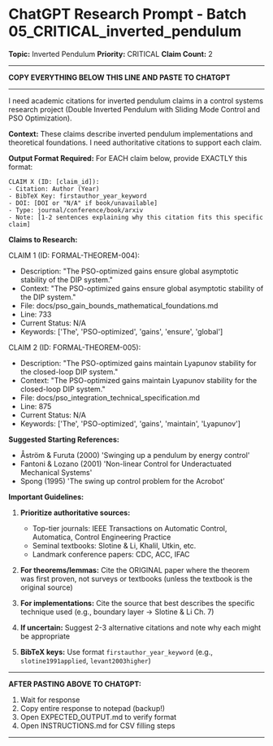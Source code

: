 # ChatGPT Research Prompt - Batch 05_CRITICAL_inverted_pendulum

**Topic:** Inverted Pendulum
**Priority:** CRITICAL
**Claim Count:** 2

---

**COPY EVERYTHING BELOW THIS LINE AND PASTE TO CHATGPT**

---

I need academic citations for inverted pendulum claims in a control systems research project (Double Inverted Pendulum with Sliding Mode Control and PSO Optimization).

**Context:** These claims describe inverted pendulum implementations and theoretical foundations. I need authoritative citations to support each claim.

**Output Format Required:**
For EACH claim below, provide EXACTLY this format:

```
CLAIM X (ID: [claim_id]):
- Citation: Author (Year)
- BibTeX Key: firstauthor_year_keyword
- DOI: [DOI or "N/A" if book/unavailable]
- Type: journal/conference/book/arxiv
- Note: [1-2 sentences explaining why this citation fits this specific claim]
```

**Claims to Research:**


CLAIM 1 (ID: FORMAL-THEOREM-004):
- Description: "The PSO-optimized gains ensure global asymptotic stability of the DIP system."
- Context: "The PSO-optimized gains ensure global asymptotic stability of the DIP system."
- File: docs/pso_gain_bounds_mathematical_foundations.md
- Line: 733
- Current Status: N/A
- Keywords: ['The', 'PSO-optimized', 'gains', 'ensure', 'global']


CLAIM 2 (ID: FORMAL-THEOREM-005):
- Description: "The PSO-optimized gains maintain Lyapunov stability for the closed-loop DIP system."
- Context: "The PSO-optimized gains maintain Lyapunov stability for the closed-loop DIP system."
- File: docs/pso_integration_technical_specification.md
- Line: 875
- Current Status: N/A
- Keywords: ['The', 'PSO-optimized', 'gains', 'maintain', 'Lyapunov']



**Suggested Starting References:**
- Åström & Furuta (2000) 'Swinging up a pendulum by energy control'
- Fantoni & Lozano (2001) 'Non-linear Control for Underactuated Mechanical Systems'
- Spong (1995) 'The swing up control problem for the Acrobot'


**Important Guidelines:**
1. **Prioritize authoritative sources:**
   - Top-tier journals: IEEE Transactions on Automatic Control, Automatica, Control Engineering Practice
   - Seminal textbooks: Slotine & Li, Khalil, Utkin, etc.
   - Landmark conference papers: CDC, ACC, IFAC

2. **For theorems/lemmas:** Cite the ORIGINAL paper where the theorem was first proven, not surveys or textbooks (unless the textbook is the original source)

3. **For implementations:** Cite the source that best describes the specific technique used (e.g., boundary layer → Slotine & Li Ch. 7)

4. **If uncertain:** Suggest 2-3 alternative citations and note why each might be appropriate

5. **BibTeX keys:** Use format `firstauthor_year_keyword` (e.g., `slotine1991applied`, `levant2003higher`)

---

**AFTER PASTING ABOVE TO CHATGPT:**
1. Wait for response
2. Copy entire response to notepad (backup!)
3. Open EXPECTED_OUTPUT.md to verify format
4. Open INSTRUCTIONS.md for CSV filling steps

---
